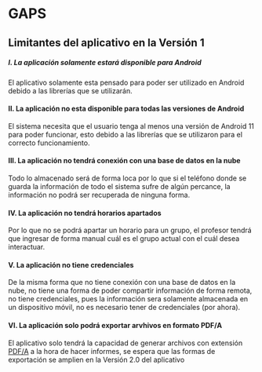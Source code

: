 # GAPS
## Limitantes del aplicativo en la Versión 1

##### I. **La aplicación solamente estará disponible para Android**
El aplicativo solamente esta pensado para poder ser utilizado en Android debido a las librerías que se utilizarán.

#### II. **La aplicación no esta disponible para todas las versiones de Android**
El sistema necesita que el usuario tenga al menos una versión de Android 11 para poder funcionar, esto debido a las librerías que se utilizaron para el correcto funcionamiento.

#### III. **La aplicación no tendrá conexión con una base de datos en la nube**
Todo lo almacenado será de forma loca por lo que si el teléfono donde se guarda la información de todo el sistema sufre de algún percance, la información no podrá ser recuperada de ninguna forma.

#### IV. **La aplicación no tendrá horarios apartados**
Por lo que no se podrá apartar un horario para un grupo, el profesor tendrá que ingresar de forma manual cuál es el grupo actual con el cuál desea interactuar.

#### V. **La aplicación no tiene credenciales**
De la misma forma que no tiene conexión con una base de datos en la nube, no tiene una forma de poder compartir información de forma remota, no tiene credenciales, pues la información sera solamente almacenada en un dispositivo móvil, no es necesario tener de credenciales (por ahora).

#### VI. **La aplicación solo podrá exportar arvhivos en formato PDF/A**
El aplicativo solo tendrá la capacidad de generar archivos con extensión [PDF/A](/Diseño/Definiciones/Definiciones.md) a la hora de hacer informes, se espera que las formas de exportación se amplien en la Versión 2.0 del aplicativo
